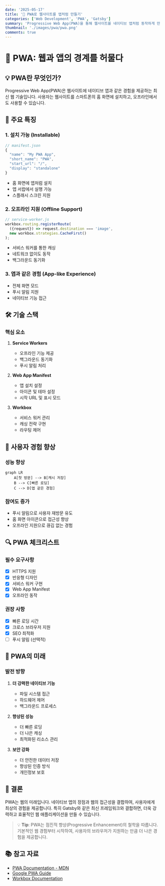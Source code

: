 ```yaml
---
date: '2025-05-17'
title: '🚀 PWA로 웹사이트를 앱처럼 만들기'
categories: ['Web Development', 'PWA', 'Gatsby']
summary: 'Progressive Web App(PWA)을 통해 웹사이트를 네이티브 앱처럼 동작하게 만드는 방법'
thumbnail: './images/pwa/pwa.png'
comments: true
---
```


# 🌟 PWA: 웹과 앱의 경계를 허물다

## 💡 PWA란 무엇인가?

Progressive Web App(PWA)은 웹사이트에 네이티브 앱과 같은 경험을 제공하는 최신 웹 기술입니다. 
사용자는 웹사이트를 스마트폰의 홈 화면에 설치하고, 오프라인에서도 사용할 수 있습니다.

## 🎯 주요 특징

### 1. 설치 가능 (Installable) 
```javascript
// manifest.json
{
  "name": "My PWA App",
  "short_name": "PWA",
  "start_url": "/",
  "display": "standalone"
}
```
- 홈 화면에 앱처럼 설치
- 앱 서랍에서 실행 가능
- 스플래시 스크린 지원

### 2. 오프라인 지원 (Offline Support)
```javascript
// service-worker.js
workbox.routing.registerRoute(
  ({request}) => request.destination === 'image',
  new workbox.strategies.CacheFirst()
);
```
- 서비스 워커를 통한 캐싱
- 네트워크 없이도 동작
- 백그라운드 동기화

### 3. 앱과 같은 경험 (App-like Experience)
- 전체 화면 모드
- 푸시 알림 지원
- 네이티브 기능 접근

## 🛠 기술 스택

### 핵심 요소
1. **Service Workers**
   - 오프라인 기능 제공
   - 백그라운드 동기화
   - 푸시 알림 처리

2. **Web App Manifest**
   - 앱 설치 설정
   - 아이콘 및 테마 설정
   - 시작 URL 및 표시 모드

3. **Workbox**
   - 서비스 워커 관리
   - 캐싱 전략 구현
   - 라우팅 제어

## 📱 사용자 경험 향상

### 성능 향상
```mermaid
graph LR
    A[첫 방문] --> B[캐시 저장]
    B --> C[빠른 로딩]
    C --> D[앱 같은 경험]
```

### 참여도 증가
- 푸시 알림으로 사용자 재방문 유도
- 홈 화면 아이콘으로 접근성 향상
- 오프라인 지원으로 끊김 없는 경험

## 🔍 PWA 체크리스트

### 필수 요구사항
- [x] HTTPS 지원
- [x] 반응형 디자인
- [x] 서비스 워커 구현
- [x] Web App Manifest
- [x] 오프라인 동작

### 권장 사항
- [x] 빠른 로딩 시간
- [x] 크로스 브라우저 지원
- [x] SEO 최적화
- [ ] 푸시 알림 (선택적)

## 🌈 PWA의 미래

### 발전 방향
1. **더 강력한 네이티브 기능**
   - 파일 시스템 접근
   - 하드웨어 제어
   - 백그라운드 프로세스

2. **향상된 성능**
   - 더 빠른 로딩
   - 더 나은 캐싱
   - 최적화된 리소스 관리

3. **보안 강화**
   - 더 안전한 데이터 저장
   - 향상된 인증 방식
   - 개인정보 보호

## 💫 결론

PWA는 웹의 미래입니다. 네이티브 앱의 장점과 웹의 접근성을 결합하여, 
사용자에게 최상의 경험을 제공합니다. 특히 Gatsby와 같은 최신 프레임워크와 
결합하면, 더욱 강력하고 효율적인 웹 애플리케이션을 만들 수 있습니다.

> 💡 **Tip**: PWA는 점진적 향상(Progressive Enhancement)의 철학을 따릅니다. 
> 기본적인 웹 경험부터 시작하여, 사용자의 브라우저가 지원하는 만큼 
> 더 나은 경험을 제공합니다.

## 📚 참고 자료

- [PWA Documentation - MDN](https://developer.mozilla.org/en-US/docs/Web/Progressive_web_apps)
- [Google PWA Guide](https://web.dev/progressive-web-apps/)
- [Workbox Documentation](https://developers.google.com/web/tools/workbox) 